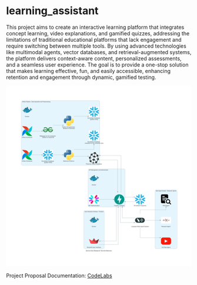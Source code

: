 # learning_assistant

This project aims to create an interactive learning platform that integrates concept learning, video explanations, and gamified quizzes, addressing the limitations of traditional educational platforms that lack engagement and require switching between multiple tools. By using advanced technologies like multimodal agents, vector databases, and retrieval-augmented systems, the platform delivers context-aware content, personalized assessments, and a seamless user experience. The goal is to provide a one-stop solution that makes learning effective, fun, and easily accessible, enhancing retention and engagement through dynamic, gamified testing.


![Architecture diagram](./diagram/research_tool_architecture.png)


Project Proposal Documentation: 
[CodeLabs](https://codelabs-preview.appspot.com/?file_id=11XVdlzZ8DJotFKU9-hZb4OrUASjitlK7xsWqiVxxNzg#0)
